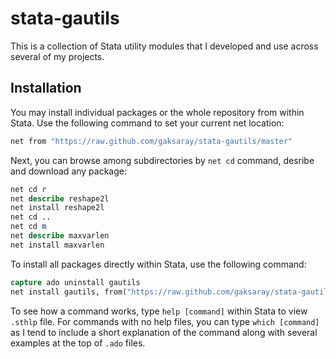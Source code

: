 # stata-gautils

This is a collection of Stata utility modules that I developed and use across
several of my projects.

## Installation

You may install individual packages or the whole repository from within Stata.
Use the following command to set your current net location:
```stata
net from "https://raw.github.com/gaksaray/stata-gautils/master"
```

Next, you can browse among subdirectories by `net cd` command, desribe and
download any package:
```stata
net cd r
net describe reshape2l
net install reshape2l
net cd ..
net cd m
net describe maxvarlen
net install maxvarlen
```

To install all packages directly within Stata, use the following command:
```stata
capture ado uninstall gautils
net install gautils, from("https://raw.github.com/gaksaray/stata-gautils/master")
```

To see how a command works, type `help [command]` within Stata to view `.sthlp`
file. For commands with no help files, you can type `which [command]` as I tend
to include a short explanation of the command along with several examples at the
top of `.ado` files.
